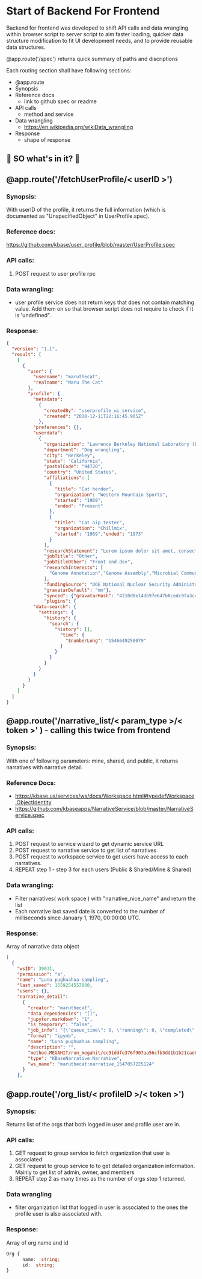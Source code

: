 # Start of Backend For Frontend

Backend for frontend was developed to shift API calls and data wrangling within browser script to server script to aim faster loading, quicker data structure modification to fit UI development needs, and to provide reusable data structures.

@app.route('/spec') returns quick summary of paths and discriptions

Each routing section shall have following sections:

- @app.route
- Synopsis
- Reference docs
  - link to github spec or readme
- API calls
  - method and service
- Data wrangling
  - https://en.wikipedia.org/wikiData_wrangling
- Response
  - shape of response

## 🍔 SO what's in it? 🍱

## @app.route('/fetchUserProfile/< userID >')

### Synopsis:
With userID of the profile, it returns the full information (which is documented as "UnspecifiedObject" in UserProfile.spec).

### Reference docs:

https://github.com/kbase/user_profile/blob/master/UserProfile.spec

### API calls:

1. POST request to user profile rpc

### Data wrangling:

- user profile service does not return keys that does not contain matching value. Add them on so that browser script does not require to check if it is 'undefined".

### Response:

```json
{
  "version": "1.1",
  "result": [
    [
      {
        "user": {
          "username": "maruthecat",
          "realname": "Maru The Cat"
        },
        "profile": {
          "metadata":
            {
              "createdBy": "userprofile_ui_service",
              "created": "2018-12-11T22:16:45.905Z"
            },
          "preferences": {},
          "userdata":
            {
              "organization": "Lawrence Berkeley National Laboratory (LBNL)",
              "department": "Dog wrangling",
              "city": "Berkeley",
              "state": "California",
              "postalCode": "94720",
              "country": "United States",
              "affiliations": [
                {
                  "title": "Cat herder",
                  "organization": "Western Mountain Sports",
                  "started": "1969",
                  "ended": "Present"
                },
                {
                  "title": "Cat nip tester",
                  "organization": "Chillmix",
                  "started": "1969","ended": "1973"
                }
              ],
              "researchStatement": "Lorem ipsum dolor sit amet, consectetur adipiscing elit. Donec non eleifend tortor. Curabitur finibus pulvinar orci, at vulputate leo. Phasellus pretium lectus non magna tempus, sed vehicula justo porttitor.",
              "jobTitle": "Other",
              "jobTitleOther": "Front end dev",
              "researchInterests": [
                "Genome Annotation","Genome Assembly","Microbial Communities","Comparative Genomics","Expression","Metabolic Modeling","Read Processing","Sequence Analysis","Utilities","Other"
              ],
              "fundingSource": "DOE National Nuclear Security Administration (NNSA)",
              "gravatarDefault": "mm"},
              "synced": {"gravatarHash": "4210d8e14db97e647b8cedc9fa3c4119"},
              "plugins": {
          "data-search": {
            "settings": {
              "history": {
                "search": {
                  "history": [],
                    "time": {
                      "$numberLong": "1546649250079"
                    }
                  }
                }
              }
            }
          }
        }
      }
    ]
  ]
}
```

## @app.route('/narrative_list/< param_type >/< token >' ) - calling this twice from frontend

### Synopsis:

With one of following parameters: mine, shared, and public, it returns narratives with narrative detail.

### Reference Docs:

-   https://kbase.us/services/ws/docs/Workspace.html#typedefWorkspace.ObjectIdentity
-   https://github.com/kbaseapps/NarrativeService/blob/master/NarrativeService.spec

### API calls:

1. POST request to service wizard to get dynamic service URL
2. POST request to narrative service to get list of narratives
3. POST request to workspace service to get users have access to each narratives.
4. REPEAT step 1 - step 3 for each users (Public & Shared/Mine & Shared)

### Data wrangling:

-   Filter narratives( work space ) with "narrative_nice_name" and return the list
-   Each narrative last saved date is converted to the number of milliseconds since January 1, 1970, 00:00:00 UTC.

### Response:

Array of narrative data object

```json
[
  {
    "wsID": 39031,
    "permission": "a",
    "name": "Luna pughuahua sampling",
    "last_saved": 1559254557000,
    "users": {},
    "narrative_detail":
      {
        "creator": "maruthecat",
        "data_dependencies": "[]",
        "jupyter.markdown": "1",
        "is_temporary": "false",
        "job_info": "{\"queue_time\": 0, \"running\": 0, \"completed\": 0, \"run_time\": 0, \"error\": 0}",
        "format": "ipynb",
        "name": "Luna pughuahua sampling",
        "description": "",
        "method.MEGAHIT/run_megahit/cc91ddfe376f907aa56cfb3dd1b1b21cae8885a6": "1",
        "type": "KBaseNarrative.Narrative",
        "ws_name": "maruthecat:narrative_1547057225124"
      }
    },
```

## @app.route('/org_list/< profileID >/< token >')

### Synopsis:
Returns list of the orgs that both logged in user and profile user are in.

### API calls:

1.  GET request to group service to fetch organization that user is associated
2.  GET request to group service to to get detailed organization information. Mainly to get list of admin, owner, and members
3.  REPEAT step 2 as many times as the number of orgs step 1 returned.

### Data wrangling

-   filter organization list that logged in user is associated to the ones the profile user is also associated with.

### Response:

Array of org name and id

```typescript
Org {
      name:  string;
      id:  string;
}
```
